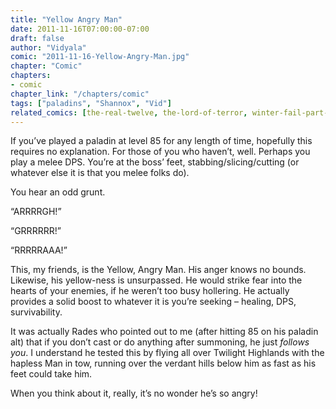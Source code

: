 ```yaml
---
title: "Yellow Angry Man"
date: 2011-11-16T07:00:00-07:00
draft: false
author: "Vidyala"
comic: "2011-11-16-Yellow-Angry-Man.jpg"
chapter: "Comic"
chapters:
- comic
chapter_link: "/chapters/comic"
tags: ["paladins", "Shannox", "Vid"]
related_comics: [the-real-twelve, the-lord-of-terror, winter-fail-part-two, there-are-two-types-of-people, our-new-favorite-boss]
---
```

If you’ve played a paladin at level 85 for any length of time, hopefully this requires no explanation. For those of you who haven’t, well. Perhaps you play a melee DPS. You’re at the boss’ feet, stabbing/slicing/cutting (or whatever else it is that you melee folks do).


You hear an odd grunt.


“ARRRRGH!”


“GRRRRRR!”


“RRRRRAAA!”


This, my friends, is the Yellow, Angry Man. His anger knows no bounds. Likewise, his yellow-ness is unsurpassed. He would strike fear into the hearts of your enemies, if he weren’t too busy hollering. He actually provides a solid boost to whatever it is you’re seeking – healing, DPS, survivability.


It was actually Rades who pointed out to me (after hitting 85 on his paladin alt) that if you don’t cast or do anything after summoning, he just *follows you*. I understand he tested this by flying all over Twilight Highlands with the hapless Man in tow, running over the verdant hills below him as fast as his feet could take him.


When you think about it, really, it’s no wonder he’s so angry!

